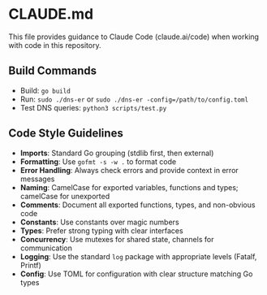 # CLAUDE.md

This file provides guidance to Claude Code (claude.ai/code) when working with code in this repository.

## Build Commands
- Build: `go build` 
- Run: `sudo ./dns-er` or `sudo ./dns-er -config=/path/to/config.toml`
- Test DNS queries: `python3 scripts/test.py`

## Code Style Guidelines
- **Imports**: Standard Go grouping (stdlib first, then external)
- **Formatting**: Use `gofmt -s -w .` to format code
- **Error Handling**: Always check errors and provide context in error messages
- **Naming**: CamelCase for exported variables, functions and types; camelCase for unexported
- **Comments**: Document all exported functions, types, and non-obvious code
- **Constants**: Use constants over magic numbers
- **Types**: Prefer strong typing with clear interfaces
- **Concurrency**: Use mutexes for shared state, channels for communication
- **Logging**: Use the standard `log` package with appropriate levels (Fatalf, Printf)
- **Config**: Use TOML for configuration with clear structure matching Go types
